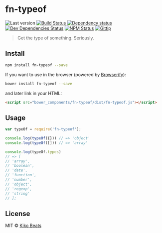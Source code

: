 # fn-typeof

![Last version](https://img.shields.io/github/tag/Kikobeats/fn-typeof.svg?style=flat-square)
[![Build Status](http://img.shields.io/travis/Kikobeats/fn-typeof/master.svg?style=flat-square)](https://travis-ci.org/Kikobeats/fn-typeof)
[![Dependency status](http://img.shields.io/david/Kikobeats/fn-typeof.svg?style=flat-square)](https://david-dm.org/Kikobeats/fn-typeof)
[![Dev Dependencies Status](http://img.shields.io/david/dev/Kikobeats/fn-typeof.svg?style=flat-square)](https://david-dm.org/Kikobeats/fn-typeof#info=devDependencies)
[![NPM Status](http://img.shields.io/npm/dm/fn-typeof.svg?style=flat-square)](https://www.npmjs.org/package/fn-typeof)
[![Gittip](http://img.shields.io/gittip/Kikobeats.svg?style=flat-square)](https://www.gittip.com/Kikobeats/)

> Get the type of something. Seriously.

## Install

```bash
npm install fn-typeof --save
```

If you want to use in the browser (powered by [Browserify](http://browserify.org/)):

```bash
bower install fn-typeof --save
```

and later link in your HTML:

```html
<script src="bower_components/fn-typeof/dist/fn-typeof.js"></script>
```

## Usage

```js
var typeOf = require('fn-typeof');

console.log(typeOf({})) // => 'object'
console.log(typeOf([])) // => 'array'

console.log(typeOf.types)
// => [
// 'array',
// 'boolean',
// 'date',
// 'function',
// 'number',
// 'object',
// 'regexp',
// 'string'
// ];

```

## License

MIT © [Kiko Beats](http://www.kikobeats.com)
